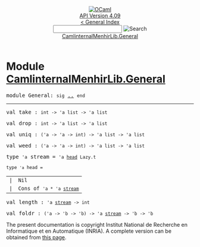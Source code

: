 <!-- ((! set title API !)) ((! set documentation !)) ((! set api !)) ((! set nobreadcrumb !)) -->
<div class="api"><header><nav class="toc brand"><a class="brand" href="https://ocaml.org/"><img src="colour-logo-gray.svg" class="svg" alt="OCaml"></a></nav><nav class="toc"><div class="toc_version"><a href="/docs" id="version-select">API Version 4.09</a></div><a href="index.html">&lt; General Index</a><div class="api_search"><input type="text" name="apisearch" id="api_search" oninput="mySearch(false);" onkeypress="this.oninput();" onclick="this.oninput();" onpaste="this.oninput();">
<img src="search_icon.svg" alt="Search" class="svg" onclick="mySearch(false)"></div>
<div id="search_results"></div><div class="toc_title"><a href="#top">CamlinternalMenhirLib.General</a></div><ul></ul></nav></header>

<h1>Module <a href="type_CamlinternalMenhirLib.General.html">CamlinternalMenhirLib.General</a></h1>

<pre><span id="MODULEGeneral"><span class="keyword">module</span> General</span>: <code class="code"><span class="keyword">sig</span></code> <a href="CamlinternalMenhirLib.General.html">..</a> <code class="code"><span class="keyword">end</span></code></pre><hr width="100%">

<pre><span id="VALtake"><span class="keyword">val</span> take</span> : <code class="type">int -&gt; 'a list -&gt; 'a list</code></pre>
<pre><span id="VALdrop"><span class="keyword">val</span> drop</span> : <code class="type">int -&gt; 'a list -&gt; 'a list</code></pre>
<pre><span id="VALuniq"><span class="keyword">val</span> uniq</span> : <code class="type">('a -&gt; 'a -&gt; int) -&gt; 'a list -&gt; 'a list</code></pre>
<pre><span id="VALweed"><span class="keyword">val</span> weed</span> : <code class="type">('a -&gt; 'a -&gt; int) -&gt; 'a list -&gt; 'a list</code></pre>
<pre><span id="TYPEstream"><span class="keyword">type</span> <code class="type">'a</code> stream</span> = <code class="type">'a <a href="CamlinternalMenhirLib.General.html#TYPEhead">head</a> Lazy.t</code> </pre>


<pre><code><span id="TYPEhead"><span class="keyword">type</span> <code class="type">'a</code> head</span> = </code></pre><table class="typetable">
<tbody><tr>
<td align="left" valign="top">
<code><span class="keyword">|</span></code></td>
<td align="left" valign="top">
<code><span id="TYPEELThead.Nil"><span class="constructor">Nil</span></span></code></td>

</tr>
<tr>
<td align="left" valign="top">
<code><span class="keyword">|</span></code></td>
<td align="left" valign="top">
<code><span id="TYPEELThead.Cons"><span class="constructor">Cons</span></span> <span class="keyword">of</span> <code class="type">'a * 'a <a href="CamlinternalMenhirLib.General.html#TYPEstream">stream</a></code></code></td>

</tr></tbody></table>



<pre><span id="VALlength"><span class="keyword">val</span> length</span> : <code class="type">'a <a href="CamlinternalMenhirLib.General.html#TYPEstream">stream</a> -&gt; int</code></pre>
<pre><span id="VALfoldr"><span class="keyword">val</span> foldr</span> : <code class="type">('a -&gt; 'b -&gt; 'b) -&gt; 'a <a href="CamlinternalMenhirLib.General.html#TYPEstream">stream</a> -&gt; 'b -&gt; 'b</code></pre>
<div class="copyright">The present documentation is copyright Institut National de Recherche en Informatique et en Automatique (INRIA). A complete version can be obtained from <a href="http://caml.inria.fr/pub/docs/manual-ocaml/">this page</a>.</div></div>